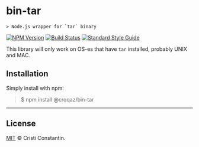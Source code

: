 # bin-tar

	> Node.js wrapper for `tar` binary

  [![NPM Version][npm-image]][npm-url]
  [![Build Status][build-image]][build-url]
  [![Standard Style Guide][style-image]][style-url]

This library will only work on OS-es that have `tar` installed, probably UNIX and MAC.

## Installation

Simply install with npm:

> $ npm install @croqaz/bin-tar

-----

## License

[MIT](LICENSE) © Cristi Constantin.


[npm-image]: https://img.shields.io/npm/v/@croqaz/bin-tar.svg
[npm-url]: https://www.npmjs.com/package/@croqaz/bin-tar
[build-image]: https://travis-ci.org/croqaz/bin-tar.svg?branch=master
[build-url]: https://travis-ci.org/croqaz/bin-tar
[style-image]: https://img.shields.io/badge/code_style-standard-brightgreen.svg
[style-url]: https://standardjs.com
